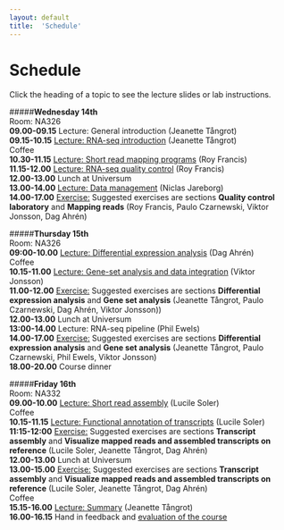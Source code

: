 ```yaml
---
layout: default
title:  'Schedule'
---
```


# Schedule

Click the heading of a topic to see the lecture slides or lab instructions.

#####**Wednesday 14th**    
Room: NA326  
**09.00-09.15** Lecture: General introduction (Jeanette Tångrot)  
**09.15-10.15** [Lecture: RNA-seq introduction](slides/Introduction_RNA.pdf) (Jeanette Tångrot)  
Coffee  
**10.30-11.15** [Lecture: Short read mapping programs](slides/read_mapping.pdf) (Roy Francis)  
**11.15-12.00** [Lecture: RNA-seq quality control](slides/RNAseqQC.pdf) (Roy Francis)  
**12.00-13.00** Lunch at Universum  
**13.00-14.00** [Lecture: Data management](slides/data_management.pdf) (Niclas Jareborg)  
**14.00-17.00** [Exercise:](../labs/index) Suggested exercises are sections **Quality control laboratory** and **Mapping reads** (Roy Francis, Paulo Czarnewski, Viktor Jonsson, Dag Ahrén)  
  
  
#####**Thursday 15th**  
Room: NA326  
**09:00-10.00** [Lecture: Differential expression analysis](slides/DiffExp.pdf) (Dag Ahrén)  
Coffee  
**10.15-11.00** [Lecture: Gene-set analysis and data integration](slides/GSA_and_data_integration.pdf) (Viktor Jonsson)   
**11.00-12.00** [Exercise:](../labs/index) Suggested exercises are sections **Differential expression analysis** and **Gene set analysis** (Jeanette Tångrot, Paulo Czarnewski, Dag Ahrén, Viktor Jonsson))  
**12.00-13.00** Lunch at Universum  
**13:00-14.00** Lecture: RNA-seq pipeline (Phil Ewels)   
**14.00-17.00** [Exercise:](../labs/index) Suggested exercises are sections **Differential expression analysis** and **Gene set analysis** (Jeanette Tångrot, Paulo Czarnewski, Phil Ewels, Viktor Jonsson)  
**18.00-20.00** Course dinner  
  
  
#####**Friday 16th**  
Room: NA332  
**09.00-10.00** [Lecture: Short read assembly](slides/Transcriptome_assembly.pdf) (Lucile Soler)  
Coffee  
**10.15-11.15** [Lecture: Functional annotation of transcripts](slides/functionalAnnotation.pdf) (Lucile Soler)  
**11:15-12:00** [Exercise:](../labs/index) Suggested exercises are sections **Transcript assembly** and **Visualize mapped reads and assembled transcripts on reference** (Lucile Soler, Jeanette Tångrot, Dag Ahrén)  
**12.00-13.00** Lunch at Universum  
**13.00-15.00** [Exercise:](../labs/index) Suggested exercises are sections **Transcript assembly** and **Visualize mapped reads and assembled transcripts on reference** (Lucile Soler, Jeanette Tångrot, Dag Ahrén)  
Coffee  
**15.15-16.00** [Lecture: Summary](slides/summary.pdf) (Jeanette Tångrot)  
**16.00-16.15** Hand in feedback and [evaluation of the course](evaluation)  


